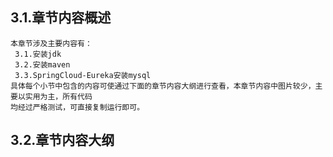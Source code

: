 
## 3.1.章节内容概述
    本章节涉及主要内容有：
     3.1.安装jdk
     3.2.安装maven
     3.3.SpringCloud-Eureka安装mysql
	具体每个小节中包含的内容可使通过下面的章节内容大纲进行查看，本章节内容中图片较少，主要以实用为主，所有代码
    均经过严格测试，可直接复制运行即可。

## 3.2.章节内容大纲
	
<Markmap localtion="/enhance/markmap/backend/springcloud/springcloud-eureka/chapter/springcloud-eureka-outline5-chapter3.html"/>

